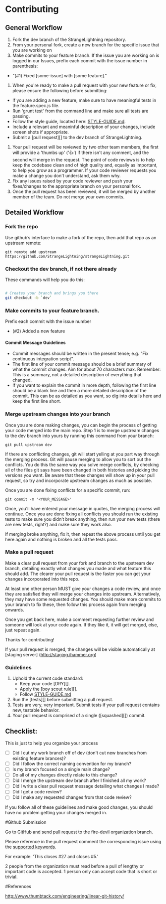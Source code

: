 # Contributing

## General Workflow

1. Fork the dev branch of the StrangeLightning repository.
1. From your personal fork, create a new branch for the specific issue that you are working on
1. Make commits to your feature branch. If the issue you are working on is logged in our Issues, prefix each commit with the issue number in parenthesis:
  - "(#1) Fixed [some-issue] with [some feature]."
1. When you're ready to make a pull request with your new feature or fix, please ensure the following before submitting:
  - If you are adding a new feature, make sure to have meaningful tests in the feature.spec.js file.
  - Run 'grunt test' from the command line and make sure all tests are passing.
  - Follow the style guide, located here: [STYLE-GUIDE.md](STYLE-GUIDE.md).
  - Include a relevant and meaninful description of your changes, include screen shots if appropriate.
  - Submit a [pull request][] to the dev branch of StrangeLightning.
1. Your pull request will be reviewed by two other team members, the first will provide a 'thumbs up' (':+1:') if there isn't any comment, and the second will merge in the request. The point of code reviews is to help keep the codebase clean and of high quality and, equally as important, to help you grow as a programmer. If your code reviewer requests you make a change you don't understand, ask them why.
1. Fix any issues raised by your code reviewer and push your fixes/changes to the appropriate branch on your personal fork.
1. Once the pull request has been reviewed, it will be merged by another member of the team. Do not merge your own commits.

## Detailed Workflow

### Fork the repo

Use github’s interface to make a fork of the repo, then add that repo as an upstream remote:

```
git remote add upstream https://github.com/StrangeLightning/strangeLightning.git
```

### Checkout the dev branch, if not there already

These commands will help you do this:

``` bash

# Creates your branch and brings you there
git checkout -b `dev`
```

### Make commits to your feature branch. 

Prefix each commit with the issue number
  - (#2) Added a new feature

#### Commit Message Guidelines

- Commit messages should be written in the present tense; e.g. "Fix continuous
  integration script".
- The first line of your commit message should be a brief summary of what the
  commit changes. Aim for about 70 characters max. Remember: This is a summary,
  not a detailed description of everything that changed.
- If you want to explain the commit in more depth, following the first line should
  be a blank line and then a more detailed description of the commit. This can be
  as detailed as you want, so dig into details here and keep the first line short.

### Merge upstream changes into your branch

Once you are done making changes, you can begin the process of getting
your code merged into the main repo. Step 1 is to merge upstream
changes to the dev branch into yours by running this command
from your branch:

```
git pull upstream dev
```

If there are conflicting changes, git will start yelling at you part way
through the merging process. Git will pause merging to allow you to sort
out the conflicts. You do this the same way you solve merge conflicts,
by checking all of the files git says have been changed in both histories
and picking the versions you want. Be aware that these changes will show
up in your pull request, so try and incorporate upstream changes as much
as possible.

Once you are done fixing conflicts for a specific commit, run:

```
git commit -m '<YOUR_MESSAGE>'
```

Once, you'll have entered your message in quotes, the merging process will continue.
Once you are done fixing all conflicts you should run the existing tests to make sure
you didn’t break anything, then run your new tests (there are new tests, right?) and
make sure they work also.

If merging broke anything, fix it, then repeat the above process until
you get here again and nothing is broken and all the tests pass.

### Make a pull request

Make a clear pull request from your fork and branch to the upstream dev
branch, detailing exactly what changes you made and what feature this
should add. The clearer your pull request is the faster you can get
your changes incorporated into this repo.

At least one other person MUST give your changes a code review, and once
they are satisfied they will merge your changes into upstream. Alternatively,
they may have some requested changes. You should make more commits to your
branch to fix these, then follow this process again from merging onwards.

Once you get back here, make a comment requesting further review and
someone will look at your code again. If they like it, it will get merged,
else, just repeat again.

Thanks for contributing!

If your pull request is merged, the changes will be visible automatically at [staging server] (http://staging.ihammer.org)

### Guidelines

1. Uphold the current code standard:
    - Keep your code [DRY][].
    - Apply the [boy scout rule][].
    - Follow [STYLE-GUIDE.md](STYLE-GUIDE.md)
1. Run the [tests][] before submitting a pull request.
1. Tests are very, very important. Submit tests if your pull request contains
   new, testable behavior.
1. Your pull request is comprised of a single ([squashed][]) commit.

## Checklist:

This is just to help you organize your process

- [ ] Did I cut my work branch off of dev (don't cut new branches from existing feature brances)?
- [ ] Did I follow the correct naming convention for my branch?
- [ ] Is my branch focused on a single main change?
 - [ ] Do all of my changes directly relate to this change?
- [ ] Did I merge the upstream dev branch after I finished all my
  work?
- [ ] Did I write a clear pull request message detailing what changes I made?
- [ ] Did I get a code review?
 - [ ] Did I make any requested changes from that code review?

If you follow all of these guidelines and make good changes, you should have
no problem getting your changes merged in.

#Github Submission

Go to GitHub and send pull request to the fire-devil organization branch.

Please reference in the pull request comment the corresponding issue using the [supported keywords](https://help.github.com/articles/closing-issues-via-commit-messages/).

For example: 'This closes #27 and closes #5.'

2 people from the organization must read before a pull of lengthy or important code is accepted. 1 person only can accept code that is short or trivial.

#References

http://www.thumbtack.com/engineering/linear-git-history/
